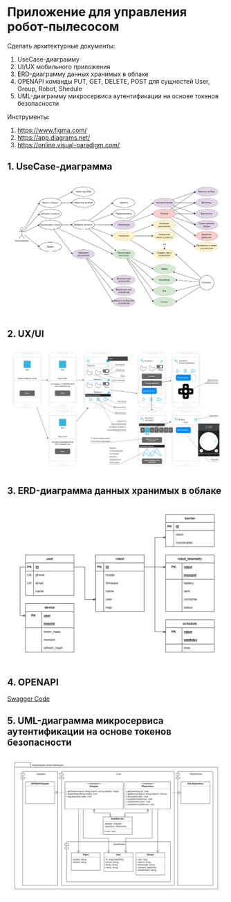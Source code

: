 # Приложение для управления робот-пылесосом
Сделать архитектурные документы:
1) UseCase-диаграмму
2) UI/UX мобильного приложения
3) ERD-диаграмму данных хранимых в облаке
4) OPENAPI команды PUT, GET, DELETE, POST для сущностей User, Group, Robot, Shedule
5) UML-диаграмму микросервиса аутентификации на основе токенов безопасности

Инструменты:
1. https://www.figma.com/
2. https://app.diagrams.net/
3. https://online.visual-paradigm.com/
## 1. UseCase-диаграмма
![UseCase-диаграмма](UseCase.png "UseCase-диаграмма")
## 2. UX/UI
![UX/UI](UIUX.png "UX/UI")
## 3. ERD-диаграмма данных хранимых в облаке
![ERD-диаграмма](ERD.png "ERD-диаграмма")
## 4. OPENAPI
[Swagger Code](openapi.yaml)
## 5. UML-диаграмма микросервиса аутентификации на основе токенов безопасности
![UML-диаграмма](UML.png "UML-диаграмма")